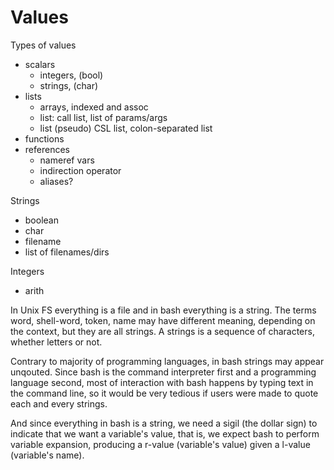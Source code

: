 # Values

Types of values
- scalars
  - integers, (bool)
  - strings, (char)
- lists
  - arrays, indexed and assoc
  - list: call list, list of params/args
  - list (pseudo) CSL list, colon-separated list
- functions
- references
  - nameref vars
  - indirection operator
  - aliases?

Strings
- boolean
- char
- filename
- list of filenames/dirs

Integers
- arith


In Unix FS everything is a file and in bash everything is a string. The terms word, shell-word, token, name may have different meaning, depending on the context, but they are all strings. A strings is a sequence of characters, whether letters or not.

Contrary to majority of programming languages, in bash strings may appear unqouted. Since bash is the command interpreter first and a programming language second, most of interaction with bash happens by typing text in the command line, so it would be very tedious if users were made to quote each and every strings.

And since everything in bash is a string, we need a sigil (the dollar sign) to indicate that we want a variable's value, that is, we expect bash to perform variable expansion, producing a r-value (variable's value) given a l-value (variable's name).
